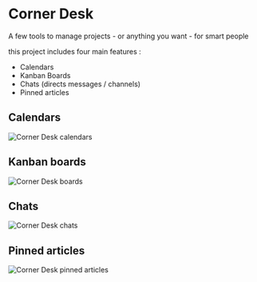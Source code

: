 # Corner Desk

A few tools to manage projects - or anything you want - for smart people

this project includes four main features :
- Calendars
- Kanban Boards
- Chats (directs messages / channels)
- Pinned articles

## Calendars

![Corner Desk calendars](https://imgur.com/hQAfEVg.jpg)

## Kanban boards

![Corner Desk boards](https://imgur.com/RckDu6K.jpg)

## Chats

![Corner Desk chats](https://imgur.com/v0nWoFI.jpg)

## Pinned articles

![Corner Desk pinned articles](https://imgur.com/H4pWBqg.jpg)
